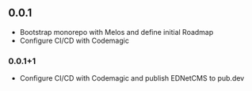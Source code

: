 ## 0.0.1
- Bootstrap monorepo with Melos and define initial Roadmap
- Configure CI/CD with Codemagic

### 0.0.1+1
- Configure CI/CD with Codemagic and publish EDNetCMS to pub.dev
